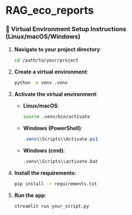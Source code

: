 # RAG_eco_reports

### 🔧 Virtual Environment Setup Instructions (Linux/macOS/Windows)

1. **Navigate to your project directory**:

   ```bash
   cd /path/to/your/project
   ```

2. **Create a virtual environment**:

   ```bash
   python -m venv .venv
   ```

3. **Activate the virtual environment**:

   * **Linux/macOS**:

     ```bash
     source .venv/bin/activate
     ```
   * **Windows (PowerShell)**:

     ```powershell
     .venv\\Scripts\\Activate.ps1
     ```
   * **Windows (cmd)**:

     ```cmd
     .venv\\Scripts\\activate.bat
     ```

4. **Install the requirements**:

   ```bash
   pip install -r requirements.txt
   ```

5. **Run the app**:

   ```bash
   streamlit run your_script.py
   ```
